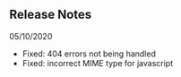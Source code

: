 ## Release Notes

05/10/2020

* Fixed: 404 errors not being handled
* Fixed: incorrect MIME type for javascript
